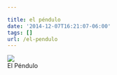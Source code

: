 ```yaml
---

title: el péndulo
date: '2014-12-07T16:21:07-06:00'
tags: []
url: /el-pendulo
---
```

<img src="http://68.media.tumblr.com/a38aa48b6a40586aaf6a07aec0317876/tumblr_ng8gr7xs1m1qz9pjho1_1280.jpg"/><br/>El Péndulo
